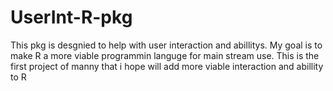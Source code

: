 # UserInt-R-pkg
This pkg is desgnied to help with user interaction and abillitys. My goal is to make R a more viable programmin languge for main stream use. This is the first project of manny that i hope will add more viable interaction and abillity to R 
